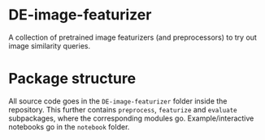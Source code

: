 # DE-image-featurizer
A collection of pretrained image featurizers (and preprocessors) to try out image similarity queries.

# Package structure

All source code goes in the `DE-image-featurizer` folder inside the repository. This further contains `preprocess`, `featurize` and `evaluate` subpackages, where the corresponding modules go. Example/interactive notebooks go in the `notebook` folder.
